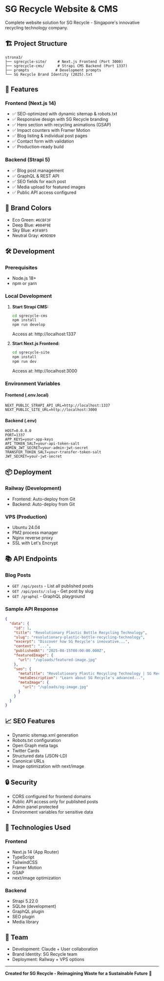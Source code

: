 # SG Recycle Website & CMS

Complete website solution for SG Recycle - Singapore's innovative recycling technology company.

## 🏗️ Project Structure

```
strona3/
├── sgrecycle-site/     # Next.js Frontend (Port 3000)
├── sgrecycle-cms/      # Strapi CMS Backend (Port 1337)
├── prompts            # Development prompts
└── SG Recycle Brand Identity (2025).txt
```

## 🚀 Features

### Frontend (Next.js 14)
- ✅ SEO-optimized with dynamic sitemap & robots.txt
- ✅ Responsive design with SG Recycle branding
- ✅ Hero section with recycling animations (GSAP)
- ✅ Impact counters with Framer Motion
- ✅ Blog listing & individual post pages
- ✅ Contact form with validation
- ✅ Production-ready build

### Backend (Strapi 5)
- ✅ Blog post management
- ✅ GraphQL & REST API
- ✅ SEO fields for each post
- ✅ Media upload for featured images
- ✅ Public API access configured

## 🎨 Brand Colors
- Eco Green: `#6CBF3F`
- Deep Blue: `#004F9E`
- Sky Blue: `#3FA9F5`
- Neutral Gray: `#D9D9D9`

## 🛠️ Development

### Prerequisites
- Node.js 18+
- npm or yarn

### Local Development

1. **Start Strapi CMS:**
   ```bash
   cd sgrecycle-cms
   npm install
   npm run develop
   ```
   Access at: http://localhost:1337

2. **Start Next.js Frontend:**
   ```bash
   cd sgrecycle-site
   npm install
   npm run dev
   ```
   Access at: http://localhost:3000

### Environment Variables

#### Frontend (.env.local)
```
NEXT_PUBLIC_STRAPI_API_URL=http://localhost:1337
NEXT_PUBLIC_SITE_URL=http://localhost:3000
```

#### Backend (.env)
```
HOST=0.0.0.0
PORT=1337
APP_KEYS=your-app-keys
API_TOKEN_SALT=your-api-token-salt
ADMIN_JWT_SECRET=your-admin-jwt-secret
TRANSFER_TOKEN_SALT=your-transfer-token-salt
JWT_SECRET=your-jwt-secret
```

## 📦 Deployment

### Railway (Development)
- Frontend: Auto-deploy from Git
- Backend: Auto-deploy from Git

### VPS (Production)
- Ubuntu 24.04
- PM2 process manager
- Nginx reverse proxy
- SSL with Let's Encrypt

## 📚 API Endpoints

### Blog Posts
- `GET /api/posts` - List all published posts
- `GET /api/posts/:slug` - Get post by slug
- `GET /graphql` - GraphQL playground

### Sample API Response
```json
{
  "data": {
    "id": 1,
    "title": "Revolutionary Plastic Bottle Recycling Technology",
    "slug": "revolutionary-plastic-bottle-recycling-technology",
    "excerpt": "Discover how SG Recycle's innovative...",
    "content": "...",
    "publishedAt": "2025-08-15T00:00:00.000Z",
    "featuredImage": {
      "url": "/uploads/featured-image.jpg"
    },
    "seo": {
      "metaTitle": "Revolutionary Plastic Recycling Technology | SG Recycle",
      "metaDescription": "Learn about SG Recycle's advanced...",
      "metaImage": {
        "url": "/uploads/og-image.jpg"
      }
    }
  }
}
```

## 📈 SEO Features
- Dynamic sitemap.xml generation
- Robots.txt configuration
- Open Graph meta tags
- Twitter Cards
- Structured data (JSON-LD)
- Canonical URLs
- Image optimization with next/image

## 🔒 Security
- CORS configured for frontend domains
- Public API access only for published posts
- Admin panel protected
- Environment variables for sensitive data

## 📱 Technologies Used

### Frontend
- Next.js 14 (App Router)
- TypeScript
- TailwindCSS
- Framer Motion
- GSAP
- next/image optimization

### Backend
- Strapi 5.22.0
- SQLite (development)
- GraphQL plugin
- SEO plugin
- Media library

## 👥 Team
- Development: Claude + User collaboration
- Brand Identity: SG Recycle team
- Deployment: Railway + VPS options

---

**Created for SG Recycle - Reimagining Waste for a Sustainable Future** 🌱
